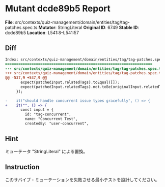 # Mutant dcde89b5 Report

**File**: src/contexts/quiz-management/domain/entities/tag/tag-patches.spec.ts
**Mutator**: StringLiteral
**Original ID**: 6749
**Stable ID**: dcde89b5
**Location**: L541:8–L541:57

## Diff

```diff
Index: src/contexts/quiz-management/domain/entities/tag/tag-patches.spec.ts
===================================================================
--- src/contexts/quiz-management/domain/entities/tag/tag-patches.spec.ts	original
+++ src/contexts/quiz-management/domain/entities/tag/tag-patches.spec.ts	mutated #6749
@@ -537,9 +537,9 @@
       expect(patchedInput.relatedTags).toEqual([]);
       expect(patchedInput.relatedTags).not.toBe(originalInput.relatedTags);
     });
 
-    it("should handle concurrent issue types gracefully", () => {
+    it("", () => {
       const input = {
         id: "tag-concurrent",
         name: "Concurrent Test",
         createdBy: "user-concurrent",
```

## Hint

ミューテータ "StringLiteral" による置換。

## Instruction

このサバイブ・ミューテーションを失敗させる最小テストを設計してください。
